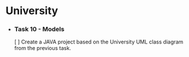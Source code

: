 # University
- ### Task 10 - Models
  [ ] Create a JAVA project based on the University UML class diagram from the previous task.